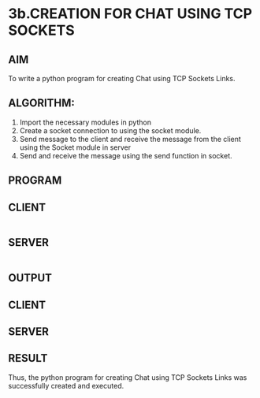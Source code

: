 # 3b.CREATION FOR CHAT USING TCP SOCKETS
## AIM
To write a python program for creating Chat using TCP Sockets Links.
## ALGORITHM:
1. Import the necessary modules in python
2. Create a socket connection to using the socket module.
3. Send message to the client and receive the message from the client using the Socket module in
 server
4. Send and receive the message using the send function in socket.
## PROGRAM
## CLIENT
```python

```
## SERVER
```python

```
## OUTPUT
## CLIENT

## SERVER
## RESULT
Thus, the python program for creating Chat using TCP Sockets Links was successfully 
created and executed.
